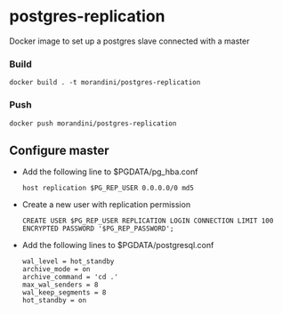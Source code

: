 # postgres-replication

Docker image to set up a postgres slave connected with a master

### Build

    docker build . -t morandini/postgres-replication

### Push

    docker push morandini/postgres-replication


## Configure master

* Add the following line to $PGDATA/pg_hba.conf

      host replication $PG_REP_USER 0.0.0.0/0 md5

* Create a new user with replication permission

      CREATE USER $PG_REP_USER REPLICATION LOGIN CONNECTION LIMIT 100 ENCRYPTED PASSWORD '$PG_REP_PASSWORD';

* Add the following lines to $PGDATA/postgresql.conf

      wal_level = hot_standby
      archive_mode = on
      archive_command = 'cd .'
      max_wal_senders = 8
      wal_keep_segments = 8
      hot_standby = on
